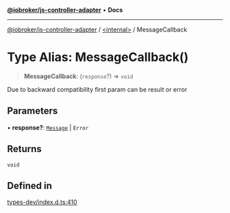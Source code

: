 [**@iobroker/js-controller-adapter**](../../README.md) • **Docs**

***

[@iobroker/js-controller-adapter](../../globals.md) / [\<internal\>](../README.md) / MessageCallback

# Type Alias: MessageCallback()

> **MessageCallback**: (`response`?) => `void`

Due to backward compatibility first param can be result or error

## Parameters

• **response?**: [`Message`](../interfaces/Message.md) \| `Error`

## Returns

`void`

## Defined in

[types-dev/index.d.ts:410](https://github.com/ioBroker/ioBroker.js-controller/blob/ec9b0b016d2d4f5ad1591c6bd149fd060033bed1/packages/types-dev/index.d.ts#L410)
